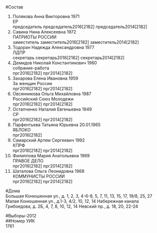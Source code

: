 #Состав  
1. Полякова Анна Викторовна 1971  
    ЕР  
    председатель председатель2016[2182] председатель2014[2182]  
2. Савина Нина Алексеевна 1972  
    ПАТРИОТЫ РОССИИ  
    заместитель заместитель2016[2182] заместитель2014[2182]  
3. Тодоран Надежда Александровна 1977  
    ЛДПР  
    секретарь секретарь2016[2182] секретарь2014[2182]  
4. Демидов Николай Константинович 1960  
    собрание-работа  
    прг2016[2182] прг2014[2182]  
5. Захарова Елена Ивановна 1959  
    За женщин России  
    прг2016[2182] прг2014[2182]  
6. Овсянникова Ольга Михайловна 1987  
    Российский Союз Молодежи  
    прг2016[2182] прг2014[2182]  
7. Остапченко Наталия Евгеньевна 1949  
    СР  
    прг2016[2182] прг2014[2182]  
8. Парфентьева Татьяна Юрьевна 20.01.1965  
    ЯБЛОКО  
    прг2016[2182]  
9. Самарский Артем Сергеевич 1992  
    КПРФ  
    прг2016[2182] прг2014[2182]  
10. Филиппова Мария Анатольевна 1969  
    ПРАВОЕ ДЕЛО  
    прг2016[2182] прг2014[2182]  
11. Шаталова Ольга Леонидовна 1968  
    КОММУНИСТЫ РОССИИ  
    прг2016[2182] прг2014[2182]  
  
#Дома  
Большая Конюшенная ул., д. 1, 2, 3, 4-6-8, 5, 7, 11, 13, 15, 17, 19/8, 25, 27 Малая Конюшенная ул., д.1-3, 4/2, 10, 12, 14 Набережная канала Грибоедова, д. 2Б, 4, 7, 8, 10, 12, 14 Невский пр., д. 18, 20, 22-24  
  
#Выборы-2012  
##Номер УИК  
1761  
